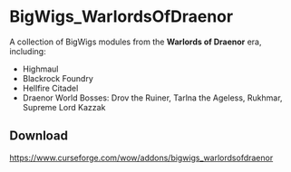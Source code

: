 # BigWigs_WarlordsOfDraenor
A collection of BigWigs modules from the **Warlords of Draenor** era, including:

* Highmaul
* Blackrock Foundry
* Hellfire Citadel
* Draenor World Bosses: Drov the Ruiner, Tarlna the Ageless, Rukhmar, Supreme Lord Kazzak

## Download
<https://www.curseforge.com/wow/addons/bigwigs_warlordsofdraenor>
